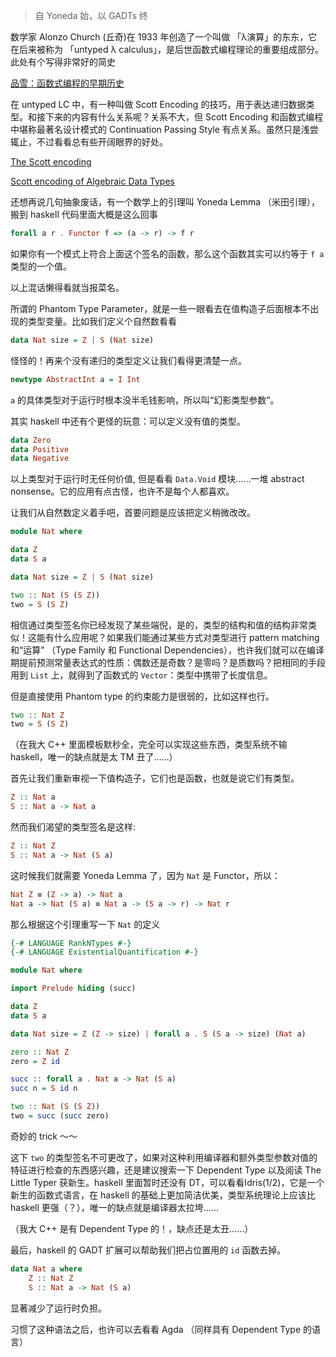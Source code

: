 > 自 Yoneda 始，以 GADTs 终

数学家 Alonzo Church (丘奇)在 1933 年创造了一个叫做 「λ演算」的东东，它在后来被称为 「untyped λ calculus」，是后世函数式编程理论的重要组成部分。此处有个写得非常好的简史

[品雪：函数式编程的早期历史](https://zhuanlan.zhihu.com/p/24648375)

在 untyped LC 中，有一种叫做 Scott Encoding 的技巧，用于表达递归数据类型。和接下来的内容有什么关系呢？关系不大，但 Scott Encoding 和函数式编程中堪称最著名设计模式的 Continuation Passing  Style 有点关系。虽然只是浅尝辄止，不过看看总有些开阔眼界的好处。

[The Scott encoding](https://crypto.stanford.edu/~blynn/compiler/scott.html)

[Scott encoding of Algebraic Data Types](https://kseo.github.io/posts/2016-12-13-scott-encoding.html)

还想再说几句抽象废话，有一个数学上的引理叫 Yoneda Lemma （米田引理）， 搬到 haskell 代码里面大概是这么回事

```haskell
forall a r . Functor f => (a -> r) -> f r
```

如果你有一个模式上符合上面这个签名的函数，那么这个函数其实可以约等于 `f a` 类型的一个值。

以上混话懒得看就当报菜名。

所谓的 Phantom Type Parameter，就是一些一眼看去在值构造子后面根本不出现的类型变量。比如我们定义个自然数看看

```haskell
data Nat size = Z | S (Nat size)
```

怪怪的！再来个没有递归的类型定义让我们看得更清楚一点。

```haskell
newtype AbstractInt a = I Int
```

`a` 的具体类型对于运行时根本没半毛钱影响，所以叫“幻影类型参数”。

其实 haskell 中还有个更怪的玩意：可以定义没有值的类型。

```haskell
data Zero
data Positive
data Negative
```

以上类型对于运行时无任何价值, 但是看看 `Data.Void` 模块......一堆 abstract nonsense。它的应用有点古怪，也许不是每个人都喜欢。

让我们从自然数定义着手吧，首要问题是应该把定义稍微改改。

```haskell
module Nat where

data Z
data S a

data Nat size = Z | S (Nat size)

two :: Nat (S (S Z))
two = S (S Z)
```

相信通过类型签名你已经发现了某些端倪，是的，类型的结构和值的结构非常类似！这能有什么应用呢？如果我们能通过某些方式对类型进行 pattern matching 和“运算” （Type Family 和 Functional  Dependencies），也许我们就可以在编译期提前预测常量表达式的性质：偶数还是奇数？是零吗？是质数吗？把相同的手段用到 `List` 上，就得到了函数式的 `Vector`：类型中携带了长度信息。

但是直接使用 Phantom type 的约束能力是很弱的，比如这样也行。

```haskell
two :: Nat Z
two = S (S Z)
```

（在我大 C++ 里面模板默秒全，完全可以实现这些东西，类型系统不输 haskell，唯一的缺点就是太 TM 丑了……）

首先让我们重新审视一下值构造子，它们也是函数，也就是说它们有类型。

```haskell
Z :: Nat a
S :: Nat a -> Nat a
```

然而我们渴望的类型签名是这样:

```haskell
Z :: Nat Z
S :: Nat a -> Nat (S a)
```

这时候我们就需要 Yoneda Lemma 了，因为 `Nat` 是 Functor，所以：

```haskell
Nat Z ≡ (Z -> a) -> Nat a
Nat a -> Nat (S a) ≡ Nat a -> (S a -> r) -> Nat r
```

那么根据这个引理重写一下 `Nat` 的定义

```haskell
{-# LANGUAGE RankNTypes #-}
{-# LANGUAGE ExistentialQuantification #-}

module Nat where

import Prelude hiding (succ)

data Z
data S a

data Nat size = Z (Z -> size) | forall a . S (S a -> size) (Nat a)

zero :: Nat Z
zero = Z id

succ :: forall a . Nat a -> Nat (S a)
succ n = S id n

two :: Nat (S (S Z))
two = succ (succ zero)
```

奇妙的 trick ～～

这下 `two` 的类型签名不可更改了，如果对这种利用编译器和额外类型参数对值的特征进行检查的东西感兴趣，还是建议搜索一下 Dependent  Type 以及阅读 The Little Typer 获新生。haskell 里面暂时还没有 DT，可以看看Idris(1/2)，它是一个新生的函数式语言，在 haskell 的基础上更加简洁优美，类型系统理论上应该比 haskell 更强（？），唯一的缺点就是编译器太拉垮……

（我大 C++ 是有 Dependent Type 的！，缺点还是太丑……）

最后，haskell 的 GADT 扩展可以帮助我们把占位置用的 `id` 函数去掉。

```haskell
data Nat a where
    Z :: Nat Z
    S :: Nat a -> Nat (S a)
```

显著减少了运行时负担。

习惯了这种语法之后，也许可以去看看 Agda （同样具有 Dependent Type 的语言）